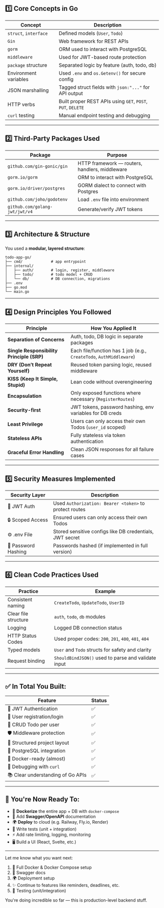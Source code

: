  

## 1️⃣ **Core Concepts in Go**

| Concept               | Description                                                 |
| --------------------- | ----------------------------------------------------------- |
| `struct`, `interface` | Defined models (`User`, `Todo`)                             |
| `Gin`                 | Web framework for REST APIs                                 |
| `gorm`                | ORM used to interact with PostgreSQL                        |
| `middleware`          | Used for JWT-based route protection                         |
| `package` structure   | Separated logic by feature (auth, todo, db)                 |
| Environment variables | Used `.env` and `os.Getenv()` for secure config             |
| JSON marshalling      | Tagged struct fields with `json:"..."` for API output       |
| HTTP verbs            | Built proper REST APIs using `GET`, `POST`, `PUT`, `DELETE` |
| `curl` testing        | Manual endpoint testing and debugging                       |

---

## 2️⃣ **Third-Party Packages Used**

| Package                        | Purpose                                        |
| ------------------------------ | ---------------------------------------------- |
| `github.com/gin-gonic/gin`     | HTTP framework — routers, handlers, middleware |
| `gorm.io/gorm`                 | ORM to interact with PostgreSQL                |
| `gorm.io/driver/postgres`      | GORM dialect to connect with Postgres          |
| `github.com/joho/godotenv`     | Load `.env` file into environment              |
| `github.com/golang-jwt/jwt/v4` | Generate/verify JWT tokens                     |

---

## 3️⃣ **Architecture & Structure**

You used a **modular, layered structure**:

```
todo-app-go/
├── cmd/             # app entrypoint
├── internal/
│   ├── auth/        # login, register, middleware
│   ├── todo/        # todo model + CRUD
│   └── db/          # DB connection, migrations
├── .env
├── go.mod
└── main.go
```

---

## 4️⃣ **Design Principles You Followed**

| Principle                                 | How You Applied It                                                  |
| ----------------------------------------- | ------------------------------------------------------------------- |
| **Separation of Concerns**                | Auth, todo, DB logic in separate packages                           |
| **Single Responsibility Principle (SRP)** | Each file/function has 1 job (e.g., `CreateTodo`, `AuthMiddleware`) |
| **DRY (Don’t Repeat Yourself)**           | Reused token parsing logic, reused middleware                       |
| **KISS (Keep It Simple, Stupid)**         | Lean code without overengineering                                   |
| **Encapsulation**                         | Only exposed functions where necessary (`RegisterRoutes`)           |
| **Security-first**                        | JWT tokens, password hashing, env variables for DB creds            |
| **Least Privilege**                       | Users can only access their own Todos (`user_id` scoped)            |
| **Stateless APIs**                        | Fully stateless via token authentication                            |
| **Graceful Error Handling**               | Clean JSON responses for all failure cases                          |

---

## 5️⃣ **Security Measures Implemented**

| Security Layer      | Description                                              |
| ------------------- | -------------------------------------------------------- |
| 🔐 JWT Auth         | Used `Authorization: Bearer <token>` to protect routes   |
| 🔒 Scoped Access    | Ensured users can only access their own Todos            |
| ⚙️ .env File        | Stored sensitive configs like DB credentials, JWT secret |
| 🧂 Password Hashing | Passwords hashed (if implemented in full version)        |

---

## 6️⃣ **Clean Code Practices Used**

| Practice             | Example                                              |
| -------------------- | ---------------------------------------------------- |
| Consistent naming    | `CreateTodo`, `UpdateTodo`, `UserID`                 |
| Clear file structure | `auth`, `todo`, `db` modules                         |
| Logging              | Logged DB connection status                          |
| HTTP Status Codes    | Used proper codes: `200`, `201`, `400`, `401`, `404` |
| Typed models         | `User` and `Todo` structs for safety and clarity     |
| Request binding      | `ShouldBindJSON()` used to parse and validate input  |

---

## ✅ In Total You Built:

| Feature                           | Status |
| --------------------------------- | ------ |
| 🔐 JWT Authentication             | ✅      |
| 👤 User registration/login        | ✅      |
| 🧾 CRUD Todo per user             | ✅      |
| 🛡 Middleware protection          | ✅      |
| 🧠 Structured project layout      | ✅      |
| 🐘 PostgreSQL integration         | ✅      |
| 🐳 Docker-ready (almost)          | ✅      |
| 🔧 Debugging with `curl`          | ✅      |
| 📚 Clear understanding of Go APIs | ✅      |

---

## 🌱 You're Now Ready To:

* 🐳 **Dockerize** the entire app + DB with `docker-compose`
* 📘 Add **Swagger/OpenAPI** documentation
* 🌍 **Deploy** to cloud (e.g. Railway, Fly.io, Render)
* 🧪 Write tests (unit + integration)
* ⚡ Add rate limiting, logging, monitoring
* 🖥 Build a UI (React, Svelte, etc.)

---

Let me know what you want next:

1. 🐳 Full Docker & Docker Compose setup
2. 📘 Swagger docs
3. 🌍 Deployment setup
4. ✨ Continue to features like reminders, deadlines, etc.
5. 🧪 Testing (unit/integration)

You're doing incredible so far — this is production-level backend stuff.
